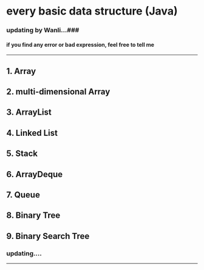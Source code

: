 # every basic data structure (Java) #
### updating by Wanli...###
#### if you find any error or bad expression, feel free to tell me ####
---------

## 1. Array
## 2. multi-dimensional Array
## 3. ArrayList
## 4. Linked List
## 5. Stack
## 6. ArrayDeque
## 7. Queue
## 8. Binary Tree
## 9. Binary Search Tree
### updating....
---
